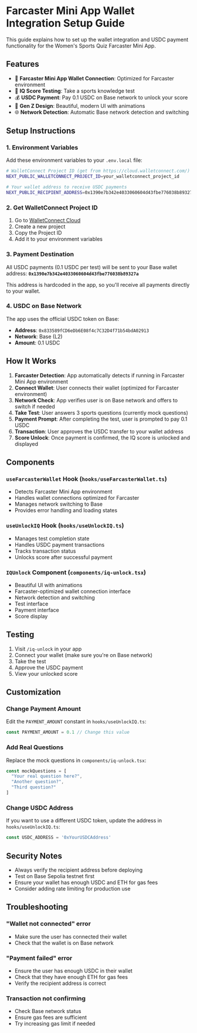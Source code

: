 # Farcaster Mini App Wallet Integration Setup Guide

This guide explains how to set up the wallet integration and USDC payment functionality for the Women's Sports Quiz Farcaster Mini App.

## Features

- 🔗 **Farcaster Mini App Wallet Connection**: Optimized for Farcaster environment
- 🧠 **IQ Score Testing**: Take a sports knowledge test
- 💰 **USDC Payment**: Pay 0.1 USDC on Base network to unlock your score
- 🎨 **Gen Z Design**: Beautiful, modern UI with animations
- 🌐 **Network Detection**: Automatic Base network detection and switching

## Setup Instructions

### 1. Environment Variables

Add these environment variables to your `.env.local` file:

```bash
# WalletConnect Project ID (get from https://cloud.walletconnect.com/)
NEXT_PUBLIC_WALLETCONNECT_PROJECT_ID=your_walletconnect_project_id

# Your wallet address to receive USDC payments
NEXT_PUBLIC_RECIPIENT_ADDRESS=0x1390e7b342e4033060604d43fbe776038b89327a
```

### 2. Get WalletConnect Project ID

1. Go to [WalletConnect Cloud](https://cloud.walletconnect.com/)
2. Create a new project
3. Copy the Project ID
4. Add it to your environment variables

### 3. Payment Destination

All USDC payments (0.1 USDC per test) will be sent to your Base wallet address:
**`0x1390e7b342e4033060604d43fbe776038b89327a`**

This address is hardcoded in the app, so you'll receive all payments directly to your wallet.

### 4. USDC on Base Network

The app uses the official USDC token on Base:
- **Address**: `0x833589fCD6eDb6E08f4c7C32D4f71b54bdA02913`
- **Network**: Base (L2)
- **Amount**: 0.1 USDC

## How It Works

1. **Farcaster Detection**: App automatically detects if running in Farcaster Mini App environment
2. **Connect Wallet**: User connects their wallet (optimized for Farcaster environment)
3. **Network Check**: App verifies user is on Base network and offers to switch if needed
4. **Take Test**: User answers 3 sports questions (currently mock questions)
5. **Payment Prompt**: After completing the test, user is prompted to pay 0.1 USDC
6. **Transaction**: User approves the USDC transfer to your wallet address
7. **Score Unlock**: Once payment is confirmed, the IQ score is unlocked and displayed

## Components

### `useFarcasterWallet` Hook (`hooks/useFarcasterWallet.ts`)
- Detects Farcaster Mini App environment
- Handles wallet connections optimized for Farcaster
- Manages network switching to Base
- Provides error handling and loading states

### `useUnlockIQ` Hook (`hooks/useUnlockIQ.ts`)
- Manages test completion state
- Handles USDC payment transactions
- Tracks transaction status
- Unlocks score after successful payment

### `IQUnlock` Component (`components/iq-unlock.tsx`)
- Beautiful UI with animations
- Farcaster-optimized wallet connection interface
- Network detection and switching
- Test interface
- Payment interface
- Score display

## Testing

1. Visit `/iq-unlock` in your app
2. Connect your wallet (make sure you're on Base network)
3. Take the test
4. Approve the USDC payment
5. View your unlocked score

## Customization

### Change Payment Amount
Edit the `PAYMENT_AMOUNT` constant in `hooks/useUnlockIQ.ts`:

```typescript
const PAYMENT_AMOUNT = 0.1 // Change this value
```

### Add Real Questions
Replace the mock questions in `components/iq-unlock.tsx`:

```typescript
const mockQuestions = [
  "Your real question here?",
  "Another question?",
  "Third question?"
]
```

### Change USDC Address
If you want to use a different USDC token, update the address in `hooks/useUnlockIQ.ts`:

```typescript
const USDC_ADDRESS = '0xYourUSDCAddress'
```

## Security Notes

- Always verify the recipient address before deploying
- Test on Base Sepolia testnet first
- Ensure your wallet has enough USDC and ETH for gas fees
- Consider adding rate limiting for production use

## Troubleshooting

### "Wallet not connected" error
- Make sure the user has connected their wallet
- Check that the wallet is on Base network

### "Payment failed" error
- Ensure the user has enough USDC in their wallet
- Check that they have enough ETH for gas fees
- Verify the recipient address is correct

### Transaction not confirming
- Check Base network status
- Ensure gas fees are sufficient
- Try increasing gas limit if needed 